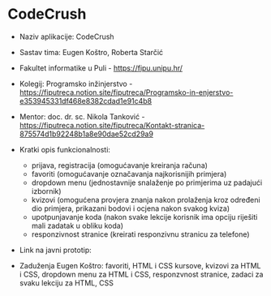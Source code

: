 # CodeCrush
- Naziv aplikacije: CodeCrush
- Sastav tima: Eugen Koštro, Roberta Starčić
- Fakultet informatike u Puli - https://fipu.unipu.hr/
- Kolegij: Programsko inžinjerstvo - https://fiputreca.notion.site/fiputreca/Programsko-in-enjerstvo-e353945331df468e8382cdad1e91c4b8

- Mentor: doc. dr. sc. Nikola Tanković - https://fiputreca.notion.site/fiputreca/Kontakt-stranica-875574d1b92248b1a8e90dae52cd29a9

- Kratki opis funkcionalnosti: 
  - prijava, registracija (omogućavanje kreiranja računa)
  - favoriti (omogućavanje označavanja najkorisnijih primjera)
  - dropdown menu (jednostavnije snalaženje po primjerima uz padajući izbornik)
  - kvizovi (omogućena provjera znanja nakon prolaženja kroz određeni dio primjera, prikazani bodovi i ocjena nakon svakog kviza)
  - upotpunjavanje koda (nakon svake lekcije korisnik ima opciju riješiti mali zadatak u obliku koda)
  - responzivnost stranice (kreirati responzivnu stranicu za telefone)
  
- Link na javni prototip: 
- Zaduženja Eugen Koštro: favoriti, HTML i CSS kursove, kvizovi za HTML i CSS, dropdown menu za HTML i CSS, responzvnost stranice, zadaci za svaku lekciju za HTML, CSS 
